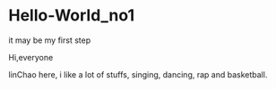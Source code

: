# Hello-World_no1
it may be my first step 

Hi,everyone
  
linChao here, i like a lot of stuffs, singing, dancing, rap and basketball.
